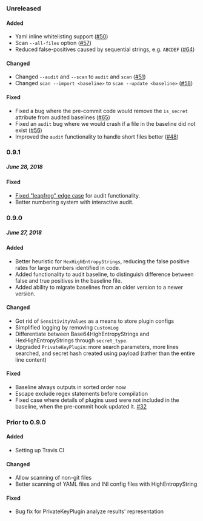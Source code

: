 ### Unreleased

#### Added

- Yaml inline whitelisting support ([#50])
- Scan `--all-files` option ([#57])
- Reduced false-positives caused by sequential strings, e.g. `ABCDEF` ([#64])

#### Changed

- Changed `--audit` and `--scan` to `audit` and `scan` ([#51])
- Changed `scan --import <baseline>` to `scan --update <baseline>` ([#58])

#### Fixed

- Fixed a bug where the pre-commit code would remove the `is_secret` attribute from audited baselines ([#65])
- Fixed an `audit` bug where we would crash if a file in the baseline did not exist ([#56])
- Improved the `audit` functionality to handle short files better ([#48])


[#48]: https://github.com/Yelp/detect-secrets/pull/48
[#50]: https://github.com/Yelp/detect-secrets/pull/50
[#51]: https://github.com/Yelp/detect-secrets/pull/51
[#56]: https://github.com/Yelp/detect-secrets/pull/56
[#57]: https://github.com/Yelp/detect-secrets/pull/57
[#58]: https://github.com/Yelp/detect-secrets/pull/58
[#64]: https://github.com/Yelp/detect-secrets/pull/64
[#65]: https://github.com/Yelp/detect-secrets/pull/65


### 0.9.1
##### June 28, 2018

#### Fixed

- [Fixed "leapfrog" edge case](https://github.com/Yelp/detect-secrets/pull/47)
  for audit functionality.
- Better numbering system with interactive audit.

### 0.9.0
##### June 27, 2018

#### Added

- Better heuristic for `HexHighEntropyStrings`, reducing the false positive rates
  for large numbers identified in code.
- Added functionality to audit baseline, to distinguish difference between
  false and true positives in the baseline file.
- Added ability to migrate baselines from an older version to a newer version.

#### Changed

- Got rid of `SensitivityValues` as a means to store plugin configs
- Simplified logging by removing `CustomLog`
- Differentiate between Base64HighEntropyStrings and HexHighEntropyStrings through
  `secret_type`.
- Upgraded `PrivateKeyPlugin`: more search parameters, more lines searched,
  and secret hash created using payload (rather than the entire line content)

#### Fixed

- Baseline always outputs in sorted order now
- Escape exclude regex statements before compilation
- Fixed case where details of plugins used were not included in the baseline,
  when the pre-commit hook updated it.
  [#32](https://github.com/Yelp/detect-secrets/issues/32)

### Prior to 0.9.0

#### Added

- Setting up Travis CI

#### Changed

- Allow scanning of non-git files
- Better scanning of YAML files and INI config files with HighEntropyString

#### Fixed

- Bug fix for PrivateKeyPlugin analyze results' representation
